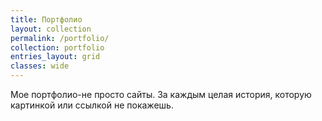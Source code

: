 ```yaml
---
title: Портфолио
layout: collection
permalink: /portfolio/
collection: portfolio
entries_layout: grid
classes: wide
---
```


Мое портфолио-не просто сайты. За каждым целая история, которую картинкой или ссылкой не покажешь.
